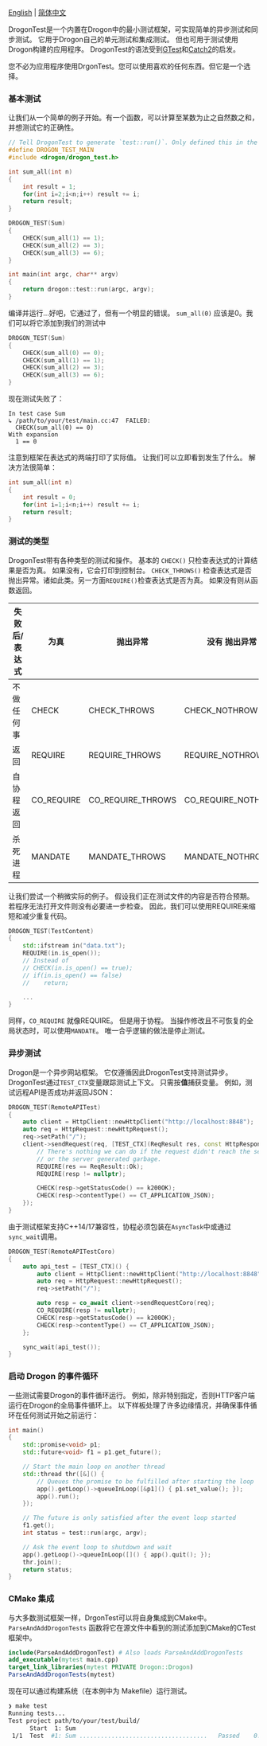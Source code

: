 [English](ENG-18-Testing-Framework) | [简体中文](CHN-18-测试框架)

DrogonTest是一个内置在Drogon中的最小测试框架，可实现简单的异步测试和同步测试。 它用于Drogon自己的单元测试和集成测试。 但也可用于测试使用Drogon构建的应用程序。 DrogonTest的语法受到[GTest](https://github.com/google/googletest)和[Catch2](https://github.com/catchorg/Catch2)的启发。

您不必为应用程序使用DrgonTest。您可以使用喜欢的任何东西。但它是一个选择。

### 基本测试

让我们从一个简单的例子开始。有一个函数，可以计算至某数为止之自然数之和，并想测试它的正确性。

```c++
// Tell DrogonTest to generate `test::run()`. Only defined this in the main file
#define DROGON_TEST_MAIN
#include <drogon/drogon_test.h>

int sum_all(int n)
{
    int result = 1;
    for(int i=2;i<n;i++) result += i;
    return result;
}

DROGON_TEST(Sum)
{
    CHECK(sum_all(1) == 1);
    CHECK(sum_all(2) == 3);
    CHECK(sum_all(3) == 6);
}

int main(int argc, char** argv)
{
    return drogon::test::run(argc, argv);
}
```

编译并运行...好吧，它通过了，但有一个明显的错误。 `sum_all(0)` 应该是0。我们可以将它添加到我们的测试中

```c++
DROGON_TEST(Sum)
{
    CHECK(sum_all(0) == 0);
    CHECK(sum_all(1) == 1);
    CHECK(sum_all(2) == 3);
    CHECK(sum_all(3) == 6);
}
```

现在测试失败了：

```
In test case Sum
↳ /path/to/your/test/main.cc:47  FAILED:
  CHECK(sum_all(0) == 0)
With expansion
  1 == 0
```

注意到框架在表达式的两端打印了实际值。 让我们可以立即看到发生了什么。 解决方法很简单：

```c++
int sum_all(int n)
{
    int result = 0;
    for(int i=1;i<n;i++) result += i;
    return result;
}
```

### 测试的类型

DrogonTest带有各种类型的测试和操作。 基本的 `CHECK()` 只检查表达式的计算结果是否为真。 如果没有，它会打印到控制台。 `CHECK_THROWS()` 检查表达式是否抛出异常。诸如此类。另一方面`REQUIRE()`检查表达式是否为真。 如果没有则从函数返回。

| 失败后/表达式 | 为真       | 抛出异常          | 没有 抛出异常      | 抛出特定异常         |
| ------------- | ---------- | ----------------- | ------------------ | -------------------- |
| 不做任何事    | CHECK      | CHECK_THROWS      | CHECK_NOTHROW      | CHECK_THROWS_AS      |
| 返回          | REQUIRE    | REQUIRE_THROWS    | REQUIRE_NOTHROW    | REQUIRE_THROWS_AS    |
| 自协程返回    | CO_REQUIRE | CO_REQUIRE_THROWS | CO_REQUIRE_NOTHROW | CO_REQUIRE_THROWS_AS |
| 杀死进程      | MANDATE    | MANDATE_THROWS    | MANDATE_NOTHROW    | MANDATE_THROWS_AS    |

让我们尝试一个稍微实际的例子。 假设我们正在测试文件的内容是否符合预期。 若程序无法打开文件则没有必要进一步检查。 因此，我们可以使用REQUIRE来缩短和减少重复代码。

```c++
DROGON_TEST(TestContent)
{
    std::ifstream in("data.txt");
    REQUIRE(in.is_open());
    // Instead of
    // CHECK(in.is_open() == true);
    // if(in.is_open() == false)
    //    return;

    ...
}
```

同样，`CO_REQUIRE` 就像REQUIRE。 但是用于协程。 当操作修改且不可恢复的全局状态时，可以使用`MANDATE`。 唯一合乎逻辑的做法是停止测试。

### 异步测试

Drogon是一个异步网站框架。 它仅遵循因此DrogonTest支持测试异步。 DrogonTest通过`TEST_CTX`变量跟踪测试上下文。 只需按**值**捕获变量。 例如，测试远程API是否成功并返回JSON：

```c++
DROGON_TEST(RemoteAPITest)
{
    auto client = HttpClient::newHttpClient("http://localhost:8848");
    auto req = HttpRequest::newHttpRequest();
    req->setPath("/");
    client->sendRequest(req, [TEST_CTX](ReqResult res, const HttpResponsePtr& resp) {
        // There's nothing we can do if the request didn't reach the server
        // or the server generated garbage.
        REQUIRE(res == ReqResult::Ok);
        REQUIRE(resp != nullptr);

        CHECK(resp->getStatusCode() == k200OK);
        CHECK(resp->contentType() == CT_APPLICATION_JSON);
    });
}
```

由于测试框架支持C++14/17兼容性，协程必须包装在`AsyncTask`中或通过`sync_wait`调用。

```c++
DROGON_TEST(RemoteAPITestCoro)
{
    auto api_test = [TEST_CTX]() {
        auto client = HttpClient::newHttpClient("http://localhost:8848");
        auto req = HttpRequest::newHttpRequest();
        req->setPath("/");

        auto resp = co_await client->sendRequestCoro(req);
        CO_REQUIRE(resp != nullptr);
        CHECK(resp->getStatusCode() == k200OK);
        CHECK(resp->contentType() == CT_APPLICATION_JSON);
    };

    sync_wait(api_test());
}
```

### 启动 Drogon 的事件循环

一些测试需要Drogon的事件循环运行。 例如，除非特别指定，否则HTTP客户端运行在Drogon的全局事件循环上。 以下样板处理了许多边缘情况，并确保事件循环在任何测试开始之前运行：

```c++
int main()
{
    std::promise<void> p1;
    std::future<void> f1 = p1.get_future();

    // Start the main loop on another thread
    std::thread thr([&]() {
        // Queues the promise to be fulfilled after starting the loop
        app().getLoop()->queueInLoop([&p1]() { p1.set_value(); });
        app().run();
    });

    // The future is only satisfied after the event loop started
    f1.get();
    int status = test::run(argc, argv);

    // Ask the event loop to shutdown and wait
    app().getLoop()->queueInLoop([]() { app().quit(); });
    thr.join();
    return status;
}
```

### CMake 集成

与大多数测试框架一样，DrgonTest可以将自身集成到CMake中。 `ParseAndAddDrogonTests` 函数将它在源文件中看到的测试添加到CMake的CTest框架中。

```cmake
include(ParseAndAddDrogonTest) # Also loads ParseAndAddDrogonTests
add_executable(mytest main.cpp)
target_link_libraries(mytest PRIVATE Drogon::Drogon)
ParseAndAddDrogonTests(mytest)
```

现在可以通过构建系统（在本例中为 Makefile）运行测试。

```bash
❯ make test
Running tests...
Test project path/to/your/test/build/
      Start  1: Sum
 1/1  Test  #1: Sum ....................................   Passed    0.00 sec
```
